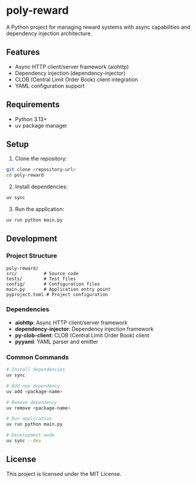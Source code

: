 # poly-reward

A Python project for managing reward systems with async capabilities and dependency injection architecture.

## Features

- Async HTTP client/server framework (aiohttp)
- Dependency injection (dependency-injector)
- CLOB (Central Limit Order Book) client integration
- YAML configuration support

## Requirements

- Python 3.13+
- uv package manager

## Setup

1. Clone the repository:
```bash
git clone <repository-url>
cd poly-reward
```

2. Install dependencies:
```bash
uv sync
```

3. Run the application:
```bash
uv run python main.py
```

## Development

### Project Structure

```
poly-reward/
src/          # Source code
tests/        # Test files
config/       # Configuration files
main.py       # Application entry point
pyproject.toml # Project configuration
```

### Dependencies

- **aiohttp**: Async HTTP client/server framework
- **dependency-injector**: Dependency injection framework
- **py-clob-client**: CLOB (Central Limit Order Book) client
- **pyyaml**: YAML parser and emitter

### Common Commands

```bash
# Install dependencies
uv sync

# Add new dependency
uv add <package-name>

# Remove dependency
uv remove <package-name>

# Run application
uv run python main.py

# Development mode
uv sync --dev
```

## License

This project is licensed under the MIT License.
